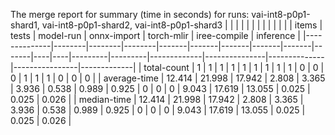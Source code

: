 The merge report for summary (time in seconds) for runs: vai-int8-p0p1-shard1, vai-int8-p0p1-shard2, vai-int8-p0p1-shard3
|              |        |        |        |       |       |       |       |       |       |    |    |   items |   tests |   model-run |   onnx-import |   torch-mlir |   iree-compile |   inference |
|--------------|--------|--------|--------|-------|-------|-------|-------|-------|-------|----|----|---------|---------|-------------|---------------|--------------|----------------|-------------|
| total-count  |  1     |  1     |  1     | 1     | 1     | 1     | 1     | 1     | 1     |  0 |  0 |       0 |   1     |       1     |         1     |        0     |          0     |       0     |
| average-time | 12.414 | 21.998 | 17.942 | 2.808 | 3.365 | 3.936 | 0.538 | 0.989 | 0.925 |  0 |  0 |       0 |   9.043 |      17.619 |        13.055 |        0.025 |          0.025 |       0.026 |
| median-time  | 12.414 | 21.998 | 17.942 | 2.808 | 3.365 | 3.936 | 0.538 | 0.989 | 0.925 |  0 |  0 |       0 |   9.043 |      17.619 |        13.055 |        0.025 |          0.025 |       0.026 |

